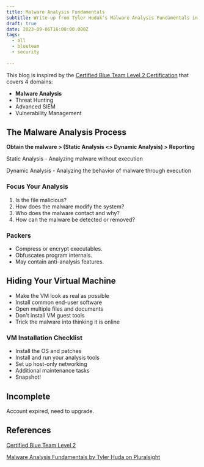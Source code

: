 ```yaml
---
title: Malware Analysis Fundamentals
subtitle: Write-up from Tyler Hudak's Malware Analysis Fundamentals in Pluralsight.
draft: true
date: 2023-09-06T16:00:00.000Z
tags:
  - all
  - blueteam
  - security
  
---
```


This blog is inspired by the [Certified Blue Team Level 2 Certification](https://elearning.securityblue.team/home/certifications/blue-team-level-2#description) that covers 4 domains:

* **Malware Analysis**
* Threat Hunting
* Advanced SIEM
* Vulnerability Management

## The Malware Analysis Process

**Obtain the malware > (Static Analysis \<> Dynamic Analysis) > Reporting**

Static Analysis - Analyzing malware without execution

Dynamic Analysis - Analyzing the behavior of malware through execution

### Focus Your Analysis

1. Is the file malicious?
2. How does the malware modify the system?
3. Who does the malware contact and why?
4. How can the malware be detected or removed?

### Packers

* Compress or encrypt executables.
* Obfuscates program internals.
* May contain anti-analysis features.

## Hiding Your Virtual Machine

* Make the VM look as real as possible
* Install common end-user software
* Open multiple files and documents
* Don't install VM guest tools
* Trick the malware into thinking it is online

### VM Installation Checklist

* Install the OS and patches
* Install and run your analysis tools
* Set up host-only networking
* Additional maintenance tasks
* Snapshot!

## Incomplete

Account expired, need to upgrade.

## References

[Certified Blue Team Level 2](https://elearning.securityblue.team/home/certifications/blue-team-level-2#description)

[Malware Analysis Fundamentals by Tyler Huda on Pluralsight](https://app.pluralsight.com/course-player?clipId=2a017739-ed98-44b5-ada2-d57a3832e64f)
